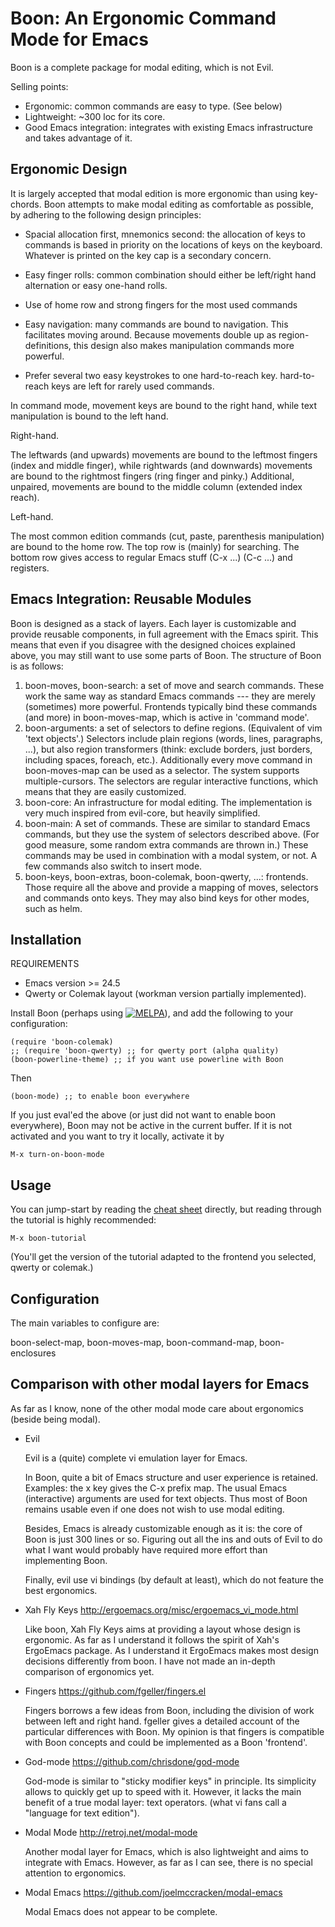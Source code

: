 Boon: An Ergonomic Command Mode for Emacs
==========================================

Boon is a complete package for modal editing, which is not Evil.

Selling points:
- Ergonomic: common commands are easy to type. (See below)
- Lightweight: ~300 loc for its core.
- Good Emacs integration: integrates with existing Emacs
  infrastructure and takes advantage of it.


Ergonomic Design
----------------

It is largely accepted that modal edition is more ergonomic than using
key-chords.  Boon attempts to make modal editing as comfortable as
possible, by adhering to the following design principles:

- Spacial allocation first, mnemonics second: the allocation of keys
  to commands is based in priority on the locations of keys on the
  keyboard. Whatever is printed on the key cap is a secondary concern.

- Easy finger rolls: common combination should either be left/right
  hand alternation or easy one-hand rolls.

- Use of home row and strong fingers for the most used commands

- Easy navigation: many commands are bound to navigation. This
  facilitates moving around. Because movements double up as
  region-definitions, this design also makes manipulation commands
  more powerful.

- Prefer several two easy keystrokes to one hard-to-reach
  key. hard-to-reach keys are left for rarely used commands.

In command mode, movement keys are bound to the right hand, while text
manipulation is bound to the left hand.


Right-hand.

The leftwards (and upwards) movements are bound to the leftmost
fingers (index and middle finger), while rightwards (and downwards)
movements are bound to the rightmost fingers (ring finger and pinky.)
Additional, unpaired, movements are bound to the middle column
(extended index reach).

Left-hand.

The most common edition commands (cut, paste, parenthesis
manipulation) are bound to the home row. The top row is (mainly) for
searching. The bottom row gives access to regular Emacs stuff (C-x
...) (C-c ...) and registers.


Emacs Integration: Reusable Modules
-----------------------------------

Boon is designed as a stack of layers. Each layer is customizable and
provide reusable components, in full agreement with the Emacs
spirit. This means that even if you disagree with the designed choices
explained above, you may still want to use some parts of Boon. The
structure of Boon is as follows:

1. boon-moves, boon-search: a set of move and search commands. These
   work the same way as standard Emacs commands --- they are merely
   (sometimes) more powerful. Frontends typically bind these commands
   (and more) in boon-moves-map, which is active in 'command mode'.
2. boon-arguments: a set of selectors to define regions. (Equivalent
   of vim 'text objects'.) Selectors include plain regions (words,
   lines, paragraphs, ...), but also region transformers (think:
   exclude borders, just borders, including spaces, foreach,
   etc.). Additionally every move command in boon-moves-map can be
   used as a selector. The system supports multiple-cursors. The
   selectors are regular interactive functions, which means that they
   are easily customized.
3. boon-core: An infrastructure for modal editing. The implementation
   is very much inspired from evil-core, but heavily simplified.
4. boon-main: A set of commands. These are similar to standard Emacs
   commands, but they use the system of selectors described
   above. (For good measure, some random extra commands are thrown
   in.) These commands may be used in combination with a modal system,
   or not. A few commands also switch to insert mode.
5. boon-keys, boon-extras, boon-colemak, boon-qwerty, ...:
   frontends. Those require all the above and provide a mapping of
   moves, selectors and commands onto keys. They may also bind keys
   for other modes, such as helm.

Installation
------------

REQUIREMENTS
- Emacs version >= 24.5
- Qwerty or Colemak layout (workman version partially implemented).

Install Boon (perhaps using
[![MELPA](http://stable.melpa.org/packages/boon-badge.svg)](http://stable.melpa.org/#/boon)),
and add the following to your configuration:

    (require 'boon-colemak)
    ;; (require 'boon-qwerty) ;; for qwerty port (alpha quality)
    (boon-powerline-theme) ;; if you want use powerline with Boon

Then

    (boon-mode) ;; to enable boon everywhere

If you just eval'ed the above (or just did not want to enable boon
everywhere), Boon may not be active in the current buffer. If it is
not activated and you want to try it locally, activate it by

    M-x turn-on-boon-mode

Usage
-----

You can jump-start by reading the
[cheat sheet](https://pdf.yt/d/hSKUThNNSxrNFXkQ) directly, but reading
through the tutorial is highly recommended:

    M-x boon-tutorial

(You'll get the version of the tutorial adapted to the frontend you
selected, qwerty or colemak.)

Configuration
-------------

The main variables to configure are:

boon-select-map, boon-moves-map, boon-command-map, boon-enclosures

Comparison with other modal layers for Emacs
---------------------------------------------

As far as I know, none of the other modal mode care about ergonomics
(beside being modal).

- Evil

  Evil is a (quite) complete vi emulation layer for Emacs.

  In Boon, quite a bit of Emacs structure and user experience is
  retained. Examples: the x key gives the C-x prefix map.  The usual
  Emacs (interactive) arguments are used for text objects. Thus most of
  Boon remains usable even if one does not wish to use modal editing.

  Besides, Emacs is already customizable enough as it is: the core of
  Boon is just 300 lines or so. Figuring out all the ins and outs of
  Evil to do what I want would probably have required more effort than
  implementing Boon.

  Finally, evil use vi bindings (by default at least), which do not
  feature the best ergonomics.

- Xah Fly Keys http://ergoemacs.org/misc/ergoemacs_vi_mode.html

  Like boon, Xah Fly Keys aims at providing a layout whose design is
  ergonomic. As far as I understand it follows the spirit of Xah's
  ErgoEmacs package. As I understand it ErgoEmacs makes most design
  decisions differently from boon. I have not made an in-depth
  comparison of ergonomics yet.

- Fingers https://github.com/fgeller/fingers.el

  Fingers borrows a few ideas from Boon, including the division of work
  between left and right hand. fgeller gives a detailed account of the
  particular differences with Boon. My opinion is that fingers is
  compatible with Boon concepts and could be implemented as a Boon
  'frontend'.

- God-mode https://github.com/chrisdone/god-mode

  God-mode is similar to "sticky modifier keys" in principle. Its
  simplicity allows to quickly get up to speed with it. However, it
  lacks the main benefit of a true modal layer: text operators. (what
  vi fans call a "language for text edition").

- Modal Mode http://retroj.net/modal-mode

  Another modal layer for Emacs, which is also lightweight and aims to
  integrate with Emacs. However, as far as I can see, there is no
  special attention to ergonomics.

- Modal Emacs https://github.com/joelmccracken/modal-emacs

  Modal Emacs does not appear to be complete.

